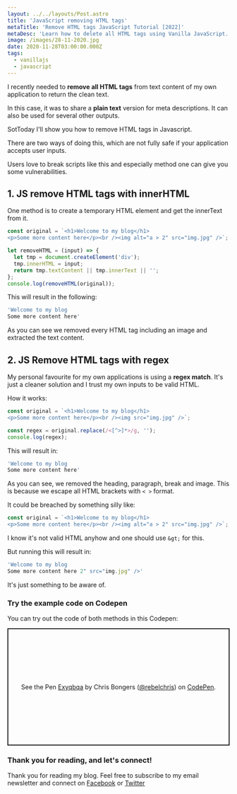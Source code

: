 ```yaml
---
layout: ../../layouts/Post.astro
title: 'JavaScript removing HTML tags'
metaTitle: 'Remove HTML tags JavaScript Tutorial [2022]'
metaDesc: 'Learn how to delete all HTML tags using Vanilla JavaScript. See the example code in the Codepen!'
image: /images/28-11-2020.jpg
date: 2020-11-28T03:00:00.000Z
tags:
  - vanillajs
  - javascript
---
```


I recently needed to **remove all HTML tags** from text content of my own application to return the clean text.

In this case, it was to share a **plain text** version for meta descriptions. It can also be used for several other outputs.

SotToday I'll show you how to remove HTML tags in Javascript.

There are two ways of doing this, which are not fully safe if your application accepts user inputs.

Users love to break scripts like this and especially method one can give you some vulnerabilities.

## 1. JS remove HTML tags with innerHTML

One method is to create a temporary HTML element and get the innerText from it.

```js
const original = `<h1>Welcome to my blog</h1>
<p>Some more content here</p><br /><img alt="a > 2" src="img.jpg" />`;

let removeHTML = (input) => {
  let tmp = document.createElement('div');
  tmp.innerHTML = input;
  return tmp.textContent || tmp.innerText || '';
};
console.log(removeHTML(original));
```

This will result in the following:

```js
'Welcome to my blog
Some more content here'
```

As you can see we removed every HTML tag including an image and extracted the text content.

## 2. JS Remove HTML tags with regex

My personal favourite for my own applications is using a **regex match**. It's just a cleaner solution and I trust my own inputs to be valid HTML.

How it works:

```js
const original = `<h1>Welcome to my blog</h1>
<p>Some more content here</p><br /><img src="img.jpg" />`;

const regex = original.replace(/<[^>]*>/g, '');
console.log(regex);
```

This will result in:

```js
'Welcome to my blog
Some more content here'
```

As you can see, we removed the heading, paragraph, break and image.
This is because we escape all HTML brackets with `< >` format.

It could be breached by something silly like:

```js
const original = `<h1>Welcome to my blog</h1>
<p>Some more content here</p><br /><img alt="a > 2" src="img.jpg" />`;
```

I know it's not valid HTML anyhow and one should use `&gt;` for this.

But running this will result in:

```js
'Welcome to my blog
Some more content here 2" src="img.jpg" />'
```

It's just something to be aware of.

### Try the example code on Codepen

You can try out the code of both methods in this Codepen:

<p class="codepen" data-height="265" data-theme-id="dark" data-default-tab="js,result" data-user="rebelchris" data-slug-hash="Exyqbqa" style="height: 265px; box-sizing: border-box; display: flex; align-items: center; justify-content: center; border: 2px solid; margin: 1em 0; padding: 1em;" data-pen-title="Exyqbqa">
  <span>See the Pen <a href="https://codepen.io/rebelchris/pen/Exyqbqa">
  Exyqbqa</a> by Chris Bongers (<a href="https://codepen.io/rebelchris">@rebelchris</a>)
  on <a href="https://codepen.io">CodePen</a>.</span>
</p>
<script async src="https://static.codepen.io/assets/embed/ei.js"></script>

### Thank you for reading, and let's connect!

Thank you for reading my blog. Feel free to subscribe to my email newsletter and connect on [Facebook](https://www.facebook.com/DailyDevTipsBlog) or [Twitter](https://twitter.com/DailyDevTips1)
